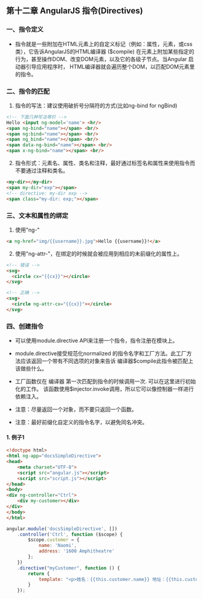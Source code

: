 ## 第十二章 AngularJS 指令(Directives)

### 一、指令定义

+ 指令就是一些附加在HTML元素上的自定义标记（例如：属性，元素，或css类），它告诉AngularJS的HTML编译器 ($compile) 在元素上附加某些指定的行为，甚至操作DOM、改变DOM元素，以及它的各级子节点。当Angular 启动器引导应用程序时， HTML编译器就会遍历整个DOM，以匹配DOM元素里的指令。

### 二、指令的匹配

1. 指令的写法：建议使用破折号分隔符的方式(比如ng-bind for ngBind)

```html
<!-- 下面几种写法等价 -->
Hello <input ng-model='name'> <hr/>
<span ng-bind="name"></span> <br/>
<span ng:bind="name"></span> <br/>
<span ng_bind="name"></span> <br/>
<span data-ng-bind="name"></span> <br/>
<span x-ng-bind="name"></span> <br/>
```
  
2. 指令形式：元素名、属性、类名和注释，最好通过标签名和属性来使用指令而不要通过注释和类名。

```html
<my-dir></my-dir>
<span my-dir="exp"></span>
<!-- directive: my-dir exp -->
<span class="my-dir: exp;"></span>
```
### 三、文本和属性的绑定

1. 使用"ng-"
```html
<a ng-href="img/{{username}}.jpg">Hello {{username}}!</a>
```

2. 使用"ng-attr-"，在绑定的时候就会被应用到相应的未前缀化的属性上。
```html
<!-- 错误 -->
<svg>
  <circle cx="{{cx}}"></circle>
</svg>
```
```html
<!-- 正确 -->
<svg>
  <circle ng-attr-cx="{{cx}}"></circle>
</svg>
```

### 四、创建指令

+ 可以使用module.directive API来注册一个指令，指令注册在模块上。

+ module.directive接受规范化normalized 的指令名字和工厂方法。此工厂方法应该返回一个带有不同选项的对象来告诉 编译器$compile此指令被匹配上该做些什么。

+ 工厂函数仅在 编译器 第一次匹配到指令的时候调用一次. 可以在这里进行初始化的工作。 该函数使用$injector.invoke调用，所以它可以像控制器一样进行依赖注入。

+ 注意：尽量返回一个对象，而不要只返回一个函数。

+ 注意：最好前缀化自定义的指令名字，以避免同名冲突。

#### 1. 例子1
```html
<!doctype html>
<html ng-app="docsSimpleDirective">
<head>
    <meta charset="UTF-8">
    <script src="angular.js"></script>
    <script src="script.js"></script>
</head>
<body>
<div ng-controller="Ctrl">
    <div my-customer></div>
</div>
</body>
</html>
```
```js
angular.module('docsSimpleDirective', [])
    .controller('Ctrl', function ($scope) {
        $scope.customer = {
            name: 'Naomi',
            address: '1600 Amphitheatre'
        };
    })
    .directive("myCustomer", function () {
        return {
            template: "<p>姓名：{{this.customer.name}} 地址：{{this.customer.address}}</p>"
        }
    });
```



















































